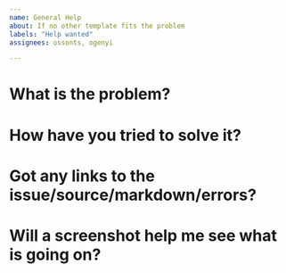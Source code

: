 ```yaml
---
name: General Help
about: If no other template fits the problem
labels: "Help wanted"
assignees: ossonts, ogenyi

---
```

<!-- Be sure to set the title above -->
# What is the problem?

# How have you tried to solve it?

# Got any links to the issue/source/markdown/errors?

# Will a screenshot help me see what is going on?

<!-- TIP you can copy paste an image into this textbox (ctrl-c then ctrl+v -- windows) -->
